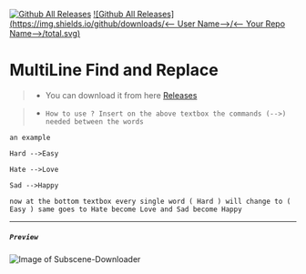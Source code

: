[![Github All Releases](https://img.shields.io/github/downloads/xZetsubou/MultiLine-Find-and-Replace/total.svg)]()
[![Github All Releases](https://img.shields.io/github/downloads/<-- User Name-->/<-- Your Repo Name-->/total.svg)]()

# MultiLine Find and Replace
>- You can download it from here [Releases](https://github.com/xZetsubou/MultiLine-Find-and-Replace/releases)

> - `How to use ?
Insert on the above textbox the commands (-->) needed between the words`


`an example`

`Hard -->Easy`

`Hate -->Love`

`Sad -->Happy`

`now at the bottom textbox every single word ( Hard ) will change to ( Easy )
same goes to Hate become Love
and Sad become Happy`

---
##### `Preview` 

![Image of Subscene-Downloader](https://i.imgur.com/6hSOyP4.png)


